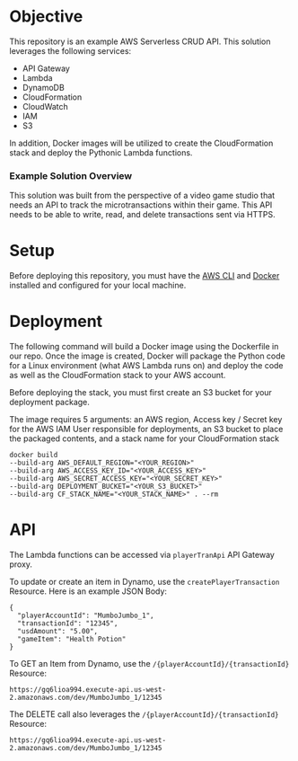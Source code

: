 # Objective
This repository is an example AWS Serverless CRUD API. This solution leverages the following services:

- API Gateway
- Lambda
- DynamoDB
- CloudFormation
- CloudWatch
- IAM
- S3

In addition, Docker images will be utilized to create the CloudFormation stack and deploy the Pythonic Lambda functions.

### Example Solution Overview
This solution was built from the perspective of a video game studio that needs an API to track the microtransactions within their game. 
This API needs to be able to write, read, and delete transactions sent via HTTPS.

# Setup
Before deploying this repository, you must have the [AWS CLI](https://docs.aws.amazon.com/cli/latest/userguide/cli-chap-configure.html) and [Docker](https://www.docker.com/) installed and configured for your local machine.


# Deployment
The following command will build a Docker image using the Dockerfile in our repo. 
Once the image is created, Docker will package the Python code for a Linux environment 
(what AWS Lambda runs on) and deploy the code as well as the CloudFormation stack to your AWS account.

Before deploying the stack, you must first create an S3 bucket for your deployment package.  

The image requires 5 arguments: an AWS region, Access key / Secret key for the AWS IAM User responsible for deployments, 
an S3 bucket to place the packaged contents, and a stack name for your CloudFormation stack
```
docker build 
--build-arg AWS_DEFAULT_REGION="<YOUR_REGION>" 
--build-arg AWS_ACCESS_KEY_ID="<YOUR_ACCESS_KEY>" 
--build-arg AWS_SECRET_ACCESS_KEY="<YOUR_SECRET_KEY>" 
--build-arg DEPLOYMENT_BUCKET="<YOUR_S3_BUCKET>" 
--build-arg CF_STACK_NAME="<YOUR_STACK_NAME>" . --rm
```

# API 
The Lambda functions can be accessed via `playerTranApi` API Gateway proxy.

To update or create an item in Dynamo, use the `createPlayerTransaction` Resource. Here is an example JSON Body:

```
{
  "playerAccountId": "MumboJumbo_1",
  "transactionId": "12345",
  "usdAmount": "5.00",
  "gameItem": "Health Potion"
}
```

To GET an Item from Dynamo, use the `/{playerAccountId}/{transactionId}` Resource:

`https://gq6lioa994.execute-api.us-west-2.amazonaws.com/dev/MumboJumbo_1/12345`

The DELETE call also leverages the `/{playerAccountId}/{transactionId}` Resource:

`https://gq6lioa994.execute-api.us-west-2.amazonaws.com/dev/MumboJumbo_1/12345`